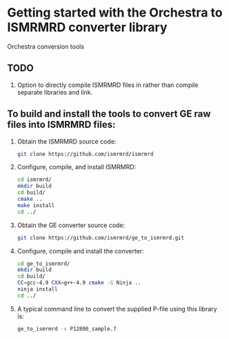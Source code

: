 # Getting started with the Orchestra to ISMRMRD converter library

Orchestra conversion tools

## TODO

1. Option to directly compile ISMRMRD files in rather than compile separate libraries and link.


## To build and install the tools to convert GE raw files into ISMRMRD files:

1.  Obtain the ISMRMRD source code:

    ```bash
    git clone https://github.com/ismrmrd/ismrmrd
    ```

1. Configure, compile, and install ISMRMRD:

    ```bash
    cd ismrmrd/
    mkdir build
    cd build/
    cmake ..
    make install
    cd ../
    ```

1. Obtain the GE converter source code:

    ```bash
    git clone https://github.com/ismrmrd/ge_to_ismrmrd.git
    ```

1. Configure, compile and install the converter:

    ```bash
    cd ge_to_ismrmrd/
    mkdir build
    cd build/
    CC=gcc-4.9 CXX=g++-4.9 cmake -G Ninja ..
    ninja install
    cd ../
    ```

1. A typical command line to convert the supplied P-file using this library is:

   ```bash
   ge_to_ismrmrd -v P12800_sample.7
   ```
